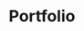 ---
title: Portfolio
slug: portfolio
description: My most significant work and experiences. This varies from failed projects to fully functional apps, websites, games, and more.
---
